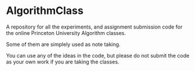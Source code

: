 # AlgorithmClass

A repository for all the experiments, and assignment submission code for the online Princeton University Algorithm classes.

Some of them are simplely used as note taking.

You can use any of the ideas in the code, but please do not submit the code as your own work if you are taking the classes.
